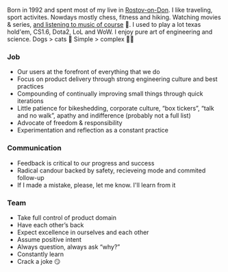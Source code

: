 Born in 1992 and spent most of my live in [Rostov-on-Don](https://goo.gl/maps/JKqQuB141982). I like traveling, sport activites. Nowdays mostly chess, fitness and hiking. Watching movies & series, [and listening to music of course](https://youtu.be/CrTMc2i6Lzc) 🎸. I used to play a lot texas hold'em, CS1.6, Dota2, LoL and WoW. I enjoy pure art of engineering and science. Dogs > cats 🐶 Simple > complex 💁‍♂️

### Job
* Our users at the forefront of everything that we do
* Focus on product delivery through strong engineering culture and best practices
* Compounding of continually improving small things through quick iterations
* Little patience for bikeshedding, corporate culture, “box tickers”, “talk and no walk”, apathy and indifference (probably not a full list)
* Advocate of freedom & responsibility
* Experimentation and reflection as a constant practice

### Communication
* Feedback is critical to our progress and success
* Radical candour backed by safety, recieveing mode and commited follow-up
* If I made a mistake, please, let me know. I'll learn from it

### Team
* Take full control of product domain
* Have each other’s back
* Expect excellence in ourselves and each other
* Assume positive intent
* Always question, always ask “why?”
* Constantly learn
* Crack a joke 😏
